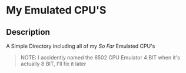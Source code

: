 # My Emulated CPU'S

## Description
A Simple Directory including all of my *So Far* Emulated CPU's

> NOTE: I accidently named the 6502 CPU Emulator 4 BIT when it's actually 8 BIT, I'll fix it later
